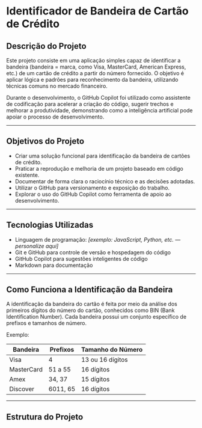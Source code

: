 # Identificador de Bandeira de Cartão de Crédito

## Descrição do Projeto

Este projeto consiste em uma aplicação simples capaz de identificar a bandeira (bandeira = marca, como Visa, MasterCard, American Express, etc.) de um cartão de crédito a partir do número fornecido. O objetivo é aplicar lógica e padrões para reconhecimento da bandeira, utilizando técnicas comuns no mercado financeiro.

Durante o desenvolvimento, o GitHub Copilot foi utilizado como assistente de codificação para acelerar a criação do código, sugerir trechos e melhorar a produtividade, demonstrando como a inteligência artificial pode apoiar o processo de desenvolvimento.

---

## Objetivos do Projeto

- Criar uma solução funcional para identificação da bandeira de cartões de crédito.
- Praticar a reprodução e melhoria de um projeto baseado em código existente.
- Documentar de forma clara o raciocínio técnico e as decisões adotadas.
- Utilizar o GitHub para versionamento e exposição do trabalho.
- Explorar o uso do GitHub Copilot como ferramenta de apoio ao desenvolvimento.

---

## Tecnologias Utilizadas

- Linguagem de programação: *[exemplo: JavaScript, Python, etc. — personalize aqui]*
- Git e GitHub para controle de versão e hospedagem do código
- GitHub Copilot para sugestões inteligentes de código
- Markdown para documentação

---

## Como Funciona a Identificação da Bandeira

A identificação da bandeira do cartão é feita por meio da análise dos primeiros dígitos do número do cartão, conhecidos como BIN (Bank Identification Number). Cada bandeira possui um conjunto específico de prefixos e tamanhos de número.

Exemplo:

| Bandeira     | Prefixos           | Tamanho do Número |
|--------------|--------------------|-------------------|
| Visa         | 4                  | 13 ou 16 dígitos  |
| MasterCard   | 51 a 55            | 16 dígitos        |
| Amex         | 34, 37             | 15 dígitos        |
| Discover     | 6011, 65           | 16 dígitos        |

---

## Estrutura do Projeto

